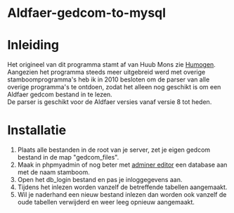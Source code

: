 # Aldfaer-gedcom-to-mysql

# Inleiding
Het origineel van dit programma stamt af van Huub Mons zie [Humogen](https://www.humogen.com).  
Aangezien het programma steeds meer uitgebreid werd met overige stamboomprogramma's heb ik in 2010 besloten om de parser van alle overige programma's te ontdoen, zodat het alleen nog geschikt is om een Aldfaer gedcom bestand in te lezen.  
De parser is geschikt voor de Aldfaer versies vanaf versie 8 tot heden.

# Installatie
1. Plaats alle bestanden in de root van je server, zet je eigen gedcom bestand in de map "gedcom_files".
2. Maak in phpmyadmin of nog beter met [adminer editor](https://www.adminer.org) een database aan met de naam stamboom.
3. Open het db_login bestand en pas je inloggegevens aan.
4. Tijdens het inlezen worden vanzelf de betreffende tabellen aangemaakt.
5. Wil je naderhand een nieuw bestand inlezen dan worden ook vanzelf de oude tabellen verwijderd en weer leeg opnieuw aangemaakt.
